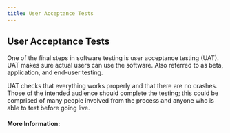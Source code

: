 ```yaml
---
title: User Acceptance Tests
---
```

## User Acceptance Tests

One of the final steps in software testing is user acceptance testing (UAT). UAT makes sure actual users can use the software. Also referred to as beta, application, and end-user testing. 

UAT checks that everything works properly and that there are no crashes. Those of the intended audience should complete the testing; this could be comprised of many people involved from the process and anyone who is able to test before going live. 

#### More Information:
<!-- Please add any articles you think might be helpful to read before writing the article -->


